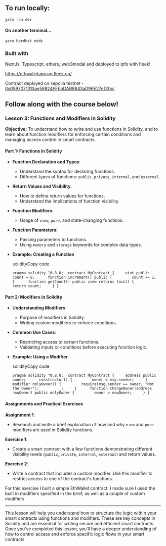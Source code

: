 ## To run locally:

```yarn run dev```

#### On another terminal...

```yarn hardhat node```

### Built with
NextJs, Typescript, ethers, web3modal and deployed to ipfs with fleek!

https://ethwalletapp.on.fleek.co/

Contract deployed on sepolia testnet - [0x0597071313ae58624FFbbDAB8643aD96E27eD3bc](https://sepolia.etherscan.io/address/0x0597071313ae58624ffbbdab8643ad96e27ed3bc)

## Follow along with the course below!

### Lesson 3: Functions and Modifiers in Solidity

**Objective:** To understand how to write and use functions in Solidity, and to learn about function modifiers for enforcing certain conditions and managing access control in smart contracts.

#### Part 1: Functions in Solidity

- **Function Declaration and Types**:
    
    - Understand the syntax for declaring functions.
    - Different types of functions: `public`, `private`, `internal`, and `external`.
- **Return Values and Visibility**:
    
    - How to define return values for functions.
    - Understand the implications of function visibility.
- **Function Modifiers**:
    
    - Usage of `view`, `pure`, and state-changing functions.
- **Function Parameters**:
    
    - Passing parameters to functions.
    - Using `memory` and `storage` keywords for complex data types.
- **Example: Creating a Function**
    
    solidityCopy code
    
    `pragma solidity ^0.8.0;  contract MyContract {     uint public count = 0;      function increment() public {         count += 1;     }      function getCount() public view returns (uint) {         return count;     } }`
    

#### Part 2: Modifiers in Solidity

- **Understanding Modifiers**:
    
    - Purpose of modifiers in Solidity.
    - Writing custom modifiers to enforce conditions.
- **Common Use Cases**:
    
    - Restricting access to certain functions.
    - Validating inputs or conditions before executing function logic.
- **Example: Using a Modifier**
    
    solidityCopy code
    
    `pragma solidity ^0.8.0;  contract MyContract {     address public owner;      constructor() {         owner = msg.sender;     }      modifier onlyOwner() {         require(msg.sender == owner, "Not the owner");         _;     }      function changeOwner(address newOwner) public onlyOwner {         owner = newOwner;     } }`
    

#### Assignments and Practical Exercises

**Assignment 1**:

- Research and write a brief explanation of how and why `view` and `pure` modifiers are used in Solidity functions.



**Exercise 1**:

- Create a smart contract with a few functions demonstrating different visibility levels (`public`, `private`, `internal`, `external`) and return values.

**Exercise 2**:

- Write a contract that includes a custom modifier. Use this modifier to restrict access to one of the contract's functions.

For this exercise I built a simple EthWallet contract. I made sure I used the built in modifiers specified in the brief, as well as a couple of custom modifiers.

---

This lesson will help you understand how to structure the logic within your smart contracts using functions and modifiers. These are key concepts in Solidity and are essential for writing secure and efficient smart contracts. Once you've completed this lesson, you'll have a deeper understanding of how to control access and enforce specific logic flows in your smart contracts.
